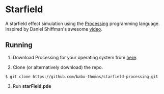 # Starfield

A starfield effect simulation using the [Processing](https://processing.org/) programming language. Inspired by Daniel Shiffman's
awesome [video](https://www.youtube.com/watch?v=17WoOqgXsRM).

## Running

1. Download Processing for your operating system from [here](https://processing.org/download/).

2. Clone (or alternatively download) the repo.
```
$ git clone https://github.com/babu-thomas/starfield-processing.git
```
3. Run **starField.pde**
